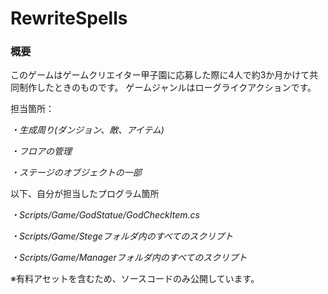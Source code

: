 # RewriteSpells

### 概要
このゲームはゲームクリエイター甲子園に応募した際に4人で約3か月かけて共同制作したときのものです。
ゲームジャンルはローグライクアクションです。

担当箇所：

*・生成周り(ダンジョン、敵、アイテム)*

*・フロアの管理*

*・ステージのオブジェクトの一部*

以下、自分が担当したプログラム箇所

*・Scripts/Game/GodStatue/GodCheckItem.cs*

*・Scripts/Game/Stegeフォルダ内のすべてのスクリプト*

*・Scripts/Game/Managerフォルダ内のすべてのスクリプト*

※有料アセットを含むため、ソースコードのみ公開しています。



